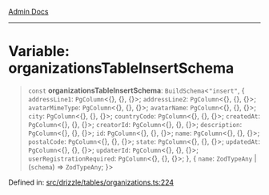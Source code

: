 [Admin Docs](/)

***

# Variable: organizationsTableInsertSchema

> `const` **organizationsTableInsertSchema**: `BuildSchema`\<`"insert"`, \{ `addressLine1`: `PgColumn`\<\{\}, \{\}, \{\}\>; `addressLine2`: `PgColumn`\<\{\}, \{\}, \{\}\>; `avatarMimeType`: `PgColumn`\<\{\}, \{\}, \{\}\>; `avatarName`: `PgColumn`\<\{\}, \{\}, \{\}\>; `city`: `PgColumn`\<\{\}, \{\}, \{\}\>; `countryCode`: `PgColumn`\<\{\}, \{\}, \{\}\>; `createdAt`: `PgColumn`\<\{\}, \{\}, \{\}\>; `creatorId`: `PgColumn`\<\{\}, \{\}, \{\}\>; `description`: `PgColumn`\<\{\}, \{\}, \{\}\>; `id`: `PgColumn`\<\{\}, \{\}, \{\}\>; `name`: `PgColumn`\<\{\}, \{\}, \{\}\>; `postalCode`: `PgColumn`\<\{\}, \{\}, \{\}\>; `state`: `PgColumn`\<\{\}, \{\}, \{\}\>; `updatedAt`: `PgColumn`\<\{\}, \{\}, \{\}\>; `updaterId`: `PgColumn`\<\{\}, \{\}, \{\}\>; `userRegistrationRequired`: `PgColumn`\<\{\}, \{\}, \{\}\>; \}, \{ `name`: `ZodTypeAny` \| (`schema`) => `ZodTypeAny`; \}\>

Defined in: [src/drizzle/tables/organizations.ts:224](https://github.com/NishantSinghhhhh/talawa-api/blob/a2d437e77a694d2951c25ce8de6694e3fef2fd70/src/drizzle/tables/organizations.ts#L224)
